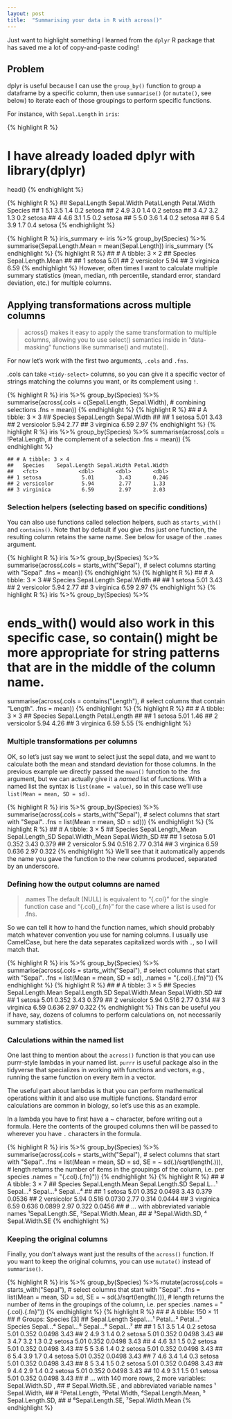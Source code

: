 ```yaml
---
layout: post
title:  "Summarising your data in R with across()"
---
```


Just want to highlight something I learned from the `dplyr` R package that
has saved me a lot of copy-and-paste coding!

## Problem

dplyr is useful because I can use the `group_by()` function to group a dataframe by a specific column, then use `summarise()` (or `mutate()`, see below) to iterate each of those groupings to perform specific functions.

For instance, with `Sepal.Length` in `iris`:

{% highlight R %}
# I have already loaded dplyr with library(dplyr)
head()
{% endhighlight %}



{% highlight R %}
    ##   Sepal.Length Sepal.Width Petal.Length Petal.Width Species
    ## 1          5.1         3.5          1.4         0.2  setosa
    ## 2          4.9         3.0          1.4         0.2  setosa
    ## 3          4.7         3.2          1.3         0.2  setosa
    ## 4          4.6         3.1          1.5         0.2  setosa
    ## 5          5.0         3.6          1.4         0.2  setosa
    ## 6          5.4         3.9          1.7         0.4  setosa
{% endhighlight %}



{% highlight R %}
iris_summary <- iris %>%
  group_by(Species) %>%
  summarise(Sepal.Length.Mean = mean(Sepal.Length))
iris_summary
{% endhighlight %}
{% highlight R %}
    ## # A tibble: 3 × 2
    ##   Species    Sepal.Length.Mean
    ##   <fct>                  <dbl>
    ## 1 setosa                  5.01
    ## 2 versicolor              5.94
    ## 3 virginica               6.59
{% endhighlight %}
However, often times I want to calculate multiple summary statistics (mean, median, nth percentile, standard error, standard deviation, etc.) for multiple columns.

## Applying transformations across multiple columns

> across() makes it easy to apply the same transformation to multiple
> columns, allowing you to use select() semantics inside in
> “data-masking” functions like summarise() and mutate().

For now let’s work with the first two arguments, `.cols` and `.fns`.

.cols can take `<tidy-select>` columns, so you can give it a specific vector of strings matching the columns you want, or its complement using `!`.

{% highlight R %}
iris %>%
  group_by(Species) %>%
  summarise(across(.cols = c(Sepal.Length, Sepal.Width), # combining selections
                   .fns = mean))
{% endhighlight %}
{% highlight R %}
    ## # A tibble: 3 × 3
    ##   Species    Sepal.Length Sepal.Width
    ##   <fct>             <dbl>       <dbl>
    ## 1 setosa             5.01        3.43
    ## 2 versicolor         5.94        2.77
    ## 3 virginica          6.59        2.97
{% endhighlight %}
{% highlight R %}
iris %>%
  group_by(Species) %>%
  summarise(across(.cols = !Petal.Length, # the complement of a selection
                   .fns = mean))
{% endhighlight %}

    ## # A tibble: 3 × 4
    ##   Species    Sepal.Length Sepal.Width Petal.Width
    ##   <fct>             <dbl>       <dbl>       <dbl>
    ## 1 setosa             5.01        3.43       0.246
    ## 2 versicolor         5.94        2.77       1.33
    ## 3 virginica          6.59        2.97       2.03

### Selection helpers (selecting based on specific conditions)

You can also use functions called selection helpers, such as
`starts_with()` and `contains()`. Note that by default if you give .fns just
one function, the resulting column retains the same name. See below for
usage of the `.names` argument.

{% highlight R %}
iris %>%
  group_by(Species) %>%
  summarise(across(.cols = starts_with("Sepal"), # select columns starting with "Sepal"
                   .fns = mean))
{% endhighlight %}
{% highlight R %}
    ## # A tibble: 3 × 3
    ##   Species    Sepal.Length Sepal.Width
    ##   <fct>             <dbl>       <dbl>
    ## 1 setosa             5.01        3.43
    ## 2 versicolor         5.94        2.77
    ## 3 virginica          6.59        2.97
{% endhighlight %}
{% highlight R %}
iris %>%
  group_by(Species) %>%
  # ends_with() would also work in this specific case, so contain() might be more appropriate for string patterns that are in the middle of the column name.
  summarise(across(.cols = contains("Length"), # select columns that contain "Length".
                   .fns = mean))
{% endhighlight %}
{% highlight R %}
    ## # A tibble: 3 × 3
    ##   Species    Sepal.Length Petal.Length
    ##   <fct>             <dbl>        <dbl>
    ## 1 setosa             5.01         1.46
    ## 2 versicolor         5.94         4.26
    ## 3 virginica          6.59         5.55
{% endhighlight %}

### Multiple transformations per columns

OK, so let’s just say we want to select just the sepal data, and we want
to calculate both the mean and standard deviation for those columns. In
the previous example we directly passed the `mean()` function to the .fns
argument, but we can actually give it a *named* list of functions. With
a named list the syntax is `list(name = value)`, so in this case we’ll use
`list(Mean = mean, SD = sd)`.

{% highlight R %}
iris %>%
  group_by(Species) %>%
  summarise(across(.cols = starts_with("Sepal"), # select columns that start with "Sepal".
                   .fns = list(Mean = mean, SD = sd)))
{% endhighlight %}
{% highlight R %}
    ## # A tibble: 3 × 5
    ##   Species    Sepal.Length_Mean Sepal.Length_SD Sepal.Width_Mean Sepal.Width_SD
    ##   <fct>                  <dbl>           <dbl>            <dbl>          <dbl>
    ## 1 setosa                  5.01           0.352             3.43          0.379
    ## 2 versicolor              5.94           0.516             2.77          0.314
    ## 3 virginica               6.59           0.636             2.97          0.322
{% endhighlight %}
We’ll see that it automatically appends the name you gave the function
to the new columns produced, separated by an underscore.

### Defining how the output columns are named

> .names The default (NULL) is equivalent to “{.col}” for the single
> function case and “{.col}\_{.fn}” for the case where a list is used
> for .fns.

So we can tell it how to hand the function names, which should probably
match whatever convention you use for naming columns. I usually use
CamelCase, but here the data separates capitalized words with `.`, so I
will match that.

{% highlight R %}
iris %>%
  group_by(Species) %>%
  summarise(across(.cols = starts_with("Sepal"), # select columns that start with "Sepal".
                   .fns = list(Mean = mean, SD = sd),
                   .names = "{.col}.{.fn}"))
{% endhighlight %}
{% highlight R %}
    ## # A tibble: 3 × 5
    ##   Species    Sepal.Length.Mean Sepal.Length.SD Sepal.Width.Mean Sepal.Width.SD
    ##   <fct>                  <dbl>           <dbl>            <dbl>          <dbl>
    ## 1 setosa                  5.01           0.352             3.43          0.379
    ## 2 versicolor              5.94           0.516             2.77          0.314
    ## 3 virginica               6.59           0.636             2.97          0.322
{% endhighlight %}
This can be useful you if have, say, dozens of columns to perform
calculations on, not necessarily summary statistics. 

### Calculations within the named list

One last thing to mention about the `across()` function is that you can use purrr-style
lambdas in your named list. `purrr` is useful package also in the
tidyverse that specializes in working with functions and vectors, e.g.,
running the same function on every item in a vector.

The useful part about lambdas is that you can perform mathematical
operations within it and also use multiple functions. Standard error
calculations are common in biology, so let’s use this as an example.

In a lambda you have to first have a \~ character, before writing out a
formula. Here the contents of the grouped columns then will be passed to wherever
you have `.` characters in the formula.

{% highlight R %}
iris %>%
  group_by(Species) %>%
  summarise(across(.cols = starts_with("Sepal"), # select columns that start with "Sepal".
                   .fns = list(Mean = mean,
                               SD = sd,
                               SE = ~ sd(.)/sqrt(length(.))), # length returns the number of items in the groupings of the column, i.e. per species
                   .names = "{.col}.{.fn}"))
{% endhighlight %}
{% highlight R %}
    ## # A tibble: 3 × 7
    ##   Species    Sepal.Length.Mean Sepal.Length.SD Sepal.L…¹ Sepal…² Sepal…³ Sepal…⁴
    ##   <fct>                  <dbl>           <dbl>     <dbl>   <dbl>   <dbl>   <dbl>
    ## 1 setosa                  5.01           0.352    0.0498    3.43   0.379  0.0536
    ## 2 versicolor              5.94           0.516    0.0730    2.77   0.314  0.0444
    ## 3 virginica               6.59           0.636    0.0899    2.97   0.322  0.0456
    ## # … with abbreviated variable names ¹​Sepal.Length.SE, ²​Sepal.Width.Mean,
    ## #   ³​Sepal.Width.SD, ⁴​Sepal.Width.SE
{% endhighlight %}

### Keeping the original columns

Finally, you don’t always want just the results of the `across()`
function. If you want to keep the original columns, you can use `mutate()`
instead of `summarise()`.

{% highlight R %}
iris %>%
  group_by(Species) %>%
  mutate(across(.cols = starts_with("Sepal"), # select columns that start with "Sepal".
                   .fns = list(Mean = mean,
                               SD = sd,
                               SE = ~ sd(.)/sqrt(length(.))), # length returns the number of items in the groupings of the column, i.e. per species
                   .names = "{.col}.{.fn}"))
{% endhighlight %}
{% highlight R %}
    ## # A tibble: 150 × 11
    ## # Groups:   Species [3]
    ##    Sepal.Length Sepal.…¹ Petal…² Petal…³ Species Sepal…⁴ Sepal…⁵ Sepal…⁶ Sepal…⁷
    ##           <dbl>    <dbl>   <dbl>   <dbl> <fct>     <dbl>   <dbl>   <dbl>   <dbl>
    ##  1          5.1      3.5     1.4     0.2 setosa     5.01   0.352  0.0498    3.43
    ##  2          4.9      3       1.4     0.2 setosa     5.01   0.352  0.0498    3.43
    ##  3          4.7      3.2     1.3     0.2 setosa     5.01   0.352  0.0498    3.43
    ##  4          4.6      3.1     1.5     0.2 setosa     5.01   0.352  0.0498    3.43
    ##  5          5        3.6     1.4     0.2 setosa     5.01   0.352  0.0498    3.43
    ##  6          5.4      3.9     1.7     0.4 setosa     5.01   0.352  0.0498    3.43
    ##  7          4.6      3.4     1.4     0.3 setosa     5.01   0.352  0.0498    3.43
    ##  8          5        3.4     1.5     0.2 setosa     5.01   0.352  0.0498    3.43
    ##  9          4.4      2.9     1.4     0.2 setosa     5.01   0.352  0.0498    3.43
    ## 10          4.9      3.1     1.5     0.1 setosa     5.01   0.352  0.0498    3.43
    ## # … with 140 more rows, 2 more variables: Sepal.Width.SD <dbl>,
    ## #   Sepal.Width.SE <dbl>, and abbreviated variable names ¹​Sepal.Width,
    ## #   ²​Petal.Length, ³​Petal.Width, ⁴​Sepal.Length.Mean, ⁵​Sepal.Length.SD,
    ## #   ⁶​Sepal.Length.SE, ⁷​Sepal.Width.Mean
{% endhighlight %}